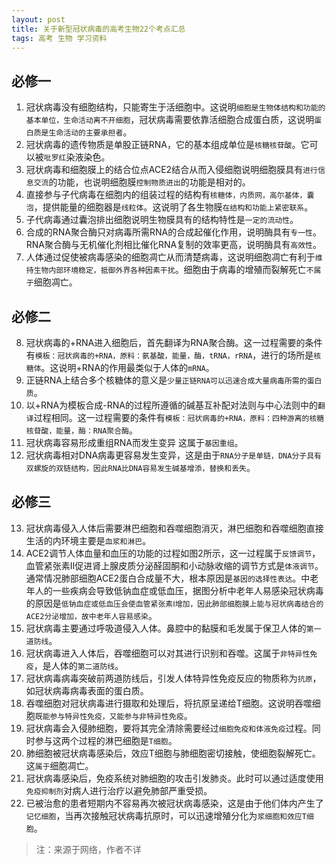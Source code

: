 ```yaml
---
layout: post
title: 关于新型冠状病毒的高考生物22个考点汇总
tags: 高考 生物 学习资料
--- 
```


## 必修一
1. 冠状病毒没有细胞结构，只能寄生于活细胞中。这说明`细胞是生物体结构和功能的基本单位，生命活动离不开细胞`，冠状病毒需要依靠活细胞合成蛋白质，这说明`蛋白质是生命活动的主要承担者`。
2. 冠状病毒的遗传物质是单股正链RNA，它的基本组成单位是`核糖核苷酸`。它可以被`吡罗红`染液染色。
3. 冠状病毒和细胞膜上的结合位点ACE2结合从而入侵细胞说明细胞膜具有`进行信息交流`的功能，也说明细胞膜`控制物质进出`的功能是相对的。
4. 直接参与子代病毒在细胞内的组装过程的结构有`核糖体，内质网，高尔基体，囊泡`，提供能量的细胞器是`线粒体`。这说明了各生物膜`在结构和功能上紧密联系`。
5. 子代病毒通过囊泡排出细胞说明生物膜具有的结构特性是`一定的流动性`。
6. 合成的RNA聚合酶只对病毒所需RNA的合成起催化作用，说明酶具有`专一性`。RNA聚合酶与无机催化剂相比催化RNA复制的效率更高，说明酶具有`高效性`。
7. 人体通过促使被病毒感染的细胞凋亡从而清楚病毒，这说明细胞凋亡有利于`维持生物内部环境稳定，抵御外界各种因素干扰`。细胞由于病毒的增殖而裂解死亡`不属于`细胞凋亡。
## 必修二
8. 冠状病毒的+RNA进入细胞后，首先翻译为RNA聚合酶。这一过程需要的条件有`模板：冠状病毒的+RNA，原料：氨基酸，能量，酶，tRNA，rRNA`，进行的场所是`核糖体`。这说明+RNA的作用最类似于人体的`mRNA`。
9. 正链RNA上结合多个核糖体的意义是`少量正链RNA可以迅速合成大量病毒所需的蛋白质`。
10. 以+RNA为模板合成-RNA的过程所遵循的碱基互补配对法则与中心法则中的`翻译`过程相同。这一过程需要的条件有`模板：冠状病毒的+RNA，原料：四种游离的核糖核苷酸，能量，酶：RNA聚合酶`。
11. 冠状病毒容易形成重组RNA而发生变异 这属于`基因重组`。
12. 冠状病毒相对DNA病毒更容易发生变异，这是由于`RNA分子是单链，DNA分子具有双螺旋的双链结构，因此RNA比DNA容易发生碱基增添，替换和丢失`。
## 必修三
13. 冠状病毒侵入人体后需要淋巴细胞和吞噬细胞消灭，淋巴细胞和吞噬细胞直接生活的内环境主要是`血浆和淋巴`。
14. ACE2调节人体血量和血压的功能的过程如图2所示，这一过程属于`反馈调节`，血管紧张素Ⅱ促进肾上腺皮质分泌醛固酮和小动脉收缩的调节方式是`体液调节`。通常情况肺部细胞ACE2蛋白合成量不大，根本原因是`基因的选择性表达`。中老年人的一些疾病会导致低钠血症或低血压，据图分析中老年人易感染冠状病毒的原因是`低钠血症或低血压会使血管紧张素Ⅰ增加，因此肺部细胞膜上能与冠状病毒结合的ACE2分泌增加，故中老年人容易感染`。
15. 冠状病毒主要通过呼吸道侵入人体。鼻腔中的黏膜和毛发属于保卫人体的`第一道防线`。
16. 冠状病毒进入人体后，吞噬细胞可以对其进行识别和吞噬。这属于`非特异性免疫`，是人体的`第二道防线`。
17. 冠状病毒病毒突破前两道防线后，引发人体特异性免疫反应的物质称为`抗原`，如冠状病毒病毒表面的蛋白质。
18. 吞噬细胞对冠状病毒进行摄取和处理后，将抗原呈递给T细胞。这说明吞噬细胞`既能参与特异性免疫，又能参与非特异性免疫`。
19. 冠状病毒会入侵肺细胞，要将其完全清除需要经过`细胞免疫和体液免疫`过程。同时参与这两个过程的淋巴细胞是`T细胞`。
20. 肺细胞被冠状病毒感染后，效应T细胞与肺细胞密切接触，使细胞裂解死亡。这`属于`细胞凋亡。
21. 冠状病毒感染后，免疫系统对肺细胞的攻击引发肺炎。此时可以通过适度使用`免疫抑制剂`对病人进行治疗以避免肺部严重受损。
22. 已被治愈的患者短期内不容易再次被冠状病毒感染，这是由于他们体内产生了`记忆细胞`，当再次接触冠状病毒抗原时，可以迅速增殖分化为`浆细胞和效应T细胞`。

> 注：来源于网络，作者不详
